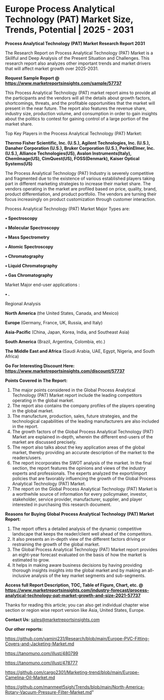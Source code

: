 # Europe Process Analytical Technology (PAT) Market Size, Trends, Potential | 2025 - 2031

<strong>Process Analytical Technology (PAT) Market Research Report 2031</strong>

The Research Report on Process Analytical Technology (PAT) Market is a Skillful and Deep Analysis of the Present Situation and Challenges. This research report also analyzes other important trends and market drivers that will affect market growth over 2025-2031.

<strong>Request Sample Report @ <a href=https://www.marketreportsinsights.com/sample/57737>https://www.marketreportsinsights.com/sample/57737</a></strong>

This Process Analytical Technology (PAT) market report aims to provide all the participants and the vendors will all the details about growth factors, shortcomings, threats, and the profitable opportunities that the market will present in the near future. The report also features the revenue share, industry size, production volume, and consumption in order to gain insights about the politics to contest for gaining control of a large portion of the market share.

Top Key Players in the Process Analytical Technology (PAT) Market:

<strong>Thermo Fisher Scientific, Inc. (U.S.), Agilent Technologies, Inc. (U.S.), Danaher Corporation (U.S.), Bruker Corporation (U.S.), PerkinElmer, Inc. (U.S.), Alliance Technologies(US), Avalon Instruments(Italy), ChemImage(US), CimQuest(US), FOSS(Denmark), Kaiser Optical Systems(US)</strong>

The Process Analytical Technology (PAT) Industry is severely competitive and fragmented due to the existence of various established players taking part in different marketing strategies to increase their market share. The vendors operating in the market are profiled based on price, quality, brand, product differentiation, and product portfolio. The vendors are turning their focus increasingly on product customization through customer interaction.

Process Analytical Technology (PAT) Market Major Types are:

<strong>• Spectroscopy

• Molecular Spectroscopy

• Mass Spectrometry

• Atomic Spectroscopy

• Chromatography

• Liquid Chromatography

• Gas Chromatography</strong>

Market Major end-user applications :

<strong>• .</strong>

Regional Analysis

</u><strong><b>North America</b></strong> (the United States, Canada, and Mexico)

<strong><b>Europe </b></strong>(Germany, France, UK, Russia, and Italy)

<strong><b>Asia-Pacific</b></strong> (China, Japan, Korea, India, and Southeast Asia)

<strong><b>South America</b></strong> (Brazil, Argentina, Colombia, etc.)

<strong><b>The Middle East and Africa</b></strong> (Saudi Arabia, UAE, Egypt, Nigeria, and South Africa)

<strong>Go For Interesting Discount Here: <a href=https://www.marketreportsinsights.com/discount/57737>https://www.marketreportsinsights.com/discount/57737</a></strong>

<strong>Points Covered in The Report:</strong>
<ol>
  <li>The major points considered in the Global Process Analytical Technology (PAT) Market report include the leading competitors operating in the global market.</li>
  <li>The report also contains the company profiles of the players operating in the global market.</li>
  <li>The manufacture, production, sales, future strategies, and the technological capabilities of the leading manufacturers are also included in the report.</li>
  <li>The growth factors of the Global Process Analytical Technology (PAT) Market are explained in-depth, wherein the different end-users of the market are discussed precisely.</li>
  <li>The report also talks about the key application areas of the global market, thereby providing an accurate description of the market to the readers/users.</li>
  <li>The report incorporates the SWOT analysis of the market. In the final section, the report features the opinions and views of the industry experts and professionals. The experts analyzed the export/import policies that are favorably influencing the growth of the Global Process Analytical Technology (PAT) Market.</li>
  <li>The report on the Global Process Analytical Technology (PAT) Market is a worthwhile source of information for every policymaker, investor, stakeholder, service provider, manufacturer, supplier, and player interested in purchasing this research document.</li>
</ol>
<strong>Reasons for Buying Global Process Analytical Technology (PAT) Market Report:</strong>

<ol>
  <li>The report offers a detailed analysis of the dynamic competitive landscape that keeps the reader/client well ahead of the competitors.</li>
  <li>It also presents an in-depth view of the different factors driving or restraining the growth of the global market.</li>
  <li>The Global Process Analytical Technology (PAT) Market report provides an eight-year forecast evaluated on the basis of how the market is estimated to grow.</li>
  <li>It helps in making aware business decisions by having providing thorough insights insights into the global market and by making an all-inclusive analysis of the key market segments and sub-segments.</li>
</ol>
<strong>Access full Report Description, TOC, Table of Figure, Chart, etc. @ <a href=https://www.marketreportsinsights.com/industry-forecast/process-analytical-technology-pat-market-growth-and-size-2021-57737>https://www.marketreportsinsights.com/industry-forecast/process-analytical-technology-pat-market-growth-and-size-2021-57737</a></strong>


Thanks for reading this article; you can also get individual chapter wise section or region wise report version like Asia, United States, Europe.

<strong>Contact Us:</strong>
sales@marketreportsinsights.com

<strong>Our other reports:</strong>

<a href=https://github.com/yamini231/Research/blob/main/Europe-PVC-Fitting-Covers-and-Jacketing-Market.md>https://github.com/yamini231/Research/blob/main/Europe-PVC-Fitting-Covers-and-Jacketing-Market.md</a>

<a href=https://tanomuno.com/illust/480799>https://tanomuno.com/illust/480799</a>

<a href=https://tanomuno.com/illust/478777>https://tanomuno.com/illust/478777</a>

<a href=https://github.com/cargo2301/Marketing-trend/blob/main/Europe-Camelina-Oil-Market.md>https://github.com/cargo2301/Marketing-trend/blob/main/Europe-Camelina-Oil-Market.md</a>

<a href=https://github.com/manmeet5sigh/Trends/blob/main/North-America-Rotary-Vacuum-Pressure-Filter-Market.md>https://github.com/manmeet5sigh/Trends/blob/main/North-America-Rotary-Vacuum-Pressure-Filter-Market.md</a>"
